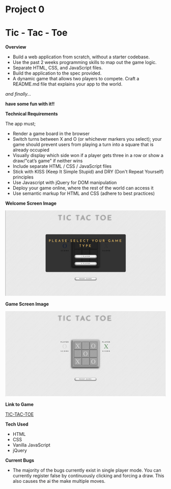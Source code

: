 # Project 0

# Tic - Tac - Toe

**Overview**

* Build a web application from scratch, without a starter codebase.
* Use the past 2 weeks programming skills to map out the game logic.
* Separate HTML, CSS, and JavaScript files.
* Build the application to the spec provided.
* A dynamic game that allows two players to compete.
Craft a README.md file that explains your app to the world.

*and finally...*

**have some fun with it!!**

**Technical Requirements**

The app must;

* Render a game board in the browser
* Switch turns between X and O (or whichever markers you select); your game should prevent users from playing a turn into a square that is already occupied
* Visually display which side won if a player gets three in a row or show a draw/"cat’s game" if neither wins
* Include separate HTML / CSS / JavaScript files
* Stick with KISS (Keep It Simple Stupid) and DRY (Don't Repeat Yourself) principles
* Use Javascript with jQuery for DOM manipulation
* Deploy your game online, where the rest of the world can access it
* Use semantic markup for HTML and CSS (adhere to best practices)


**Welcome Screen Image**

![welcome screen image](images/welcome-screen.png)


**Game Screen Image**

![game screen image](images/game-play.png)

**Link to Game**

[TIC-TAC-TOE](https://jaytees.github.io/tic-tac-toe/)


**Tech Used**

* HTML
* CSS
* Vanilla JavaScript
* jQuery


**Current Bugs**

* The majority of the bugs currently exist in single player mode. You can currently register false by continuously clicking and forcing a draw. This also causes the ai the make multiple moves.
